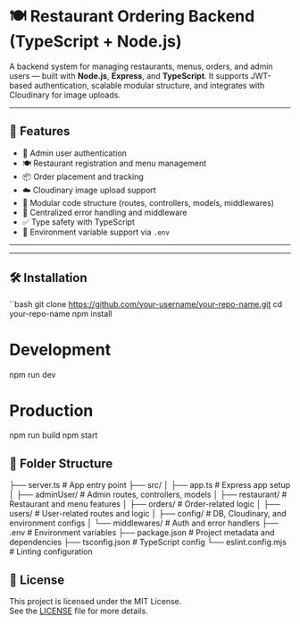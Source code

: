 # 🍽 Restaurant Ordering Backend (TypeScript + Node.js)

A backend system for managing restaurants, menus, orders, and admin users — built with **Node.js**, **Express**, and **TypeScript**. It supports JWT-based authentication, scalable modular structure, and integrates with Cloudinary for image uploads.

---

## 🚀 Features

- 🔐 Admin user authentication
- 🍽 Restaurant registration and menu management
- 📦 Order placement and tracking
- ☁️ Cloudinary image upload support
- 🧱 Modular code structure (routes, controllers, models, middlewares)
- 🔎 Centralized error handling and middleware
- ✅ Type safety with TypeScript
- 📄 Environment variable support via `.env`

---



---

## 🛠️ Installation

``bash
git clone https://github.com/your-username/your-repo-name.git
cd your-repo-name
npm install

# Development
npm run dev

# Production
npm run build
npm start

## 📁 Folder Structure

├── server.ts # App entry point
├── src/
│ ├── app.ts # Express app setup
│ ├── adminUser/ # Admin routes, controllers, models
│ ├── restaurant/ # Restaurant and menu features
│ ├── orders/ # Order-related logic
│ ├── users/ # User-related routes and logic
│ ├── config/ # DB, Cloudinary, and environment configs
│ └── middlewares/ # Auth and error handlers
├── .env # Environment variables
├── package.json # Project metadata and dependencies
├── tsconfig.json # TypeScript config
└── eslint.config.mjs # Linting configuration


## 📄 License

This project is licensed under the MIT License.  
See the [LICENSE](LICENSE) file for more details.
